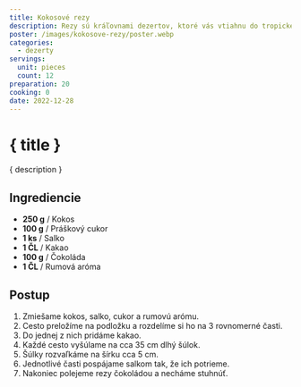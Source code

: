 ```yaml
---
title: Kokosové rezy
description: Rezy sú kráľovnami dezertov, ktoré vás vtiahnu do tropického raja na každom kroku.
poster: /images/kokosove-rezy/poster.webp
categories:
  - dezerty
servings:
  unit: pieces
  count: 12
preparation: 20
cooking: 0
date: 2022-12-28
---
```


# { title }

{ description }

## Ingrediencie

- **250 g** / Kokos
- **100 g** / Práškový cukor
- **1 ks** / Salko
- **1 ČL** / Kakao
- **100 g** / Čokoláda
- **1 ČL** / Rumová aróma

## Postup

1. Zmiešame kokos, salko, cukor a rumovú arómu.
2. Cesto preložíme na podložku a rozdelíme si ho na 3 rovnomerné časti.
3. Do jednej z nich pridáme kakao.
4. Každé cesto vyšúlame na cca 35 cm dlhý šúlok.
5. Šúlky rozvaľkáme na šírku cca 5 cm.
6. Jednotlivé časti pospájame salkom tak, že ich potrieme.
7. Nakoniec polejeme rezy čokoládou a necháme stuhnúť.
